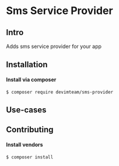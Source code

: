 # Sms Service Provider

## Intro

Adds sms service provider for your app

## Installation

#### Install via composer

```
$ composer require devimteam/sms-provider
```

## Use-cases

## Contributing

#### Install vendors

```
$ composer install
```
